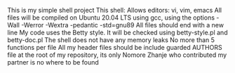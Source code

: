This is my simple shell project
This shell:
Allows editors: vi, vim, emacs
All files will be compiled on Ubuntu 20.04 LTS using gcc, using the options -Wall -Werror -Wextra -pedantic -std=gnu89
All files should end with a new line
My code uses the Betty style. It will be checked using betty-style.pl and betty-doc.pl
The shell does not have any memory leaks
No more than 5 functions per file
All my header files should be include guarded
AUTHORS file at the root of my repository, its only Nomore Zhanje who contributed my partner is no where to be found
